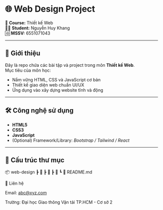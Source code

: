 # 🌐 Web Design Project  

📌 **Course:** Thiết kế Web  
👨‍🎓 **Student:** Nguyễn Huy Khang  
🆔 **MSSV:** 6551071043  

---

## 📖 Giới thiệu  
Đây là repo chứa các bài tập và project trong môn **Thiết kế Web**.  
Mục tiêu của môn học:  
- Nắm vững HTML, CSS và JavaScript cơ bản  
- Thiết kế giao diện web chuẩn UI/UX  
- Ứng dụng vào xây dựng website tĩnh và động  

---

## 🛠️ Công nghệ sử dụng  
- **HTML5**  
- **CSS3**  
- **JavaScript**  
- (Optional) Framework/Library: *Bootstrap / Tailwind / React*  

---

## 📂 Cấu trúc thư mục  
📦 web-design
┣ 📁
┣ 📁 
┣ 📁 
┗ 📄 README.md 

📧 Liên hệ

Email: abc@xyz.com

Trường: Đại học Giao thông Vận tải TP.HCM - Cơ sở 2
